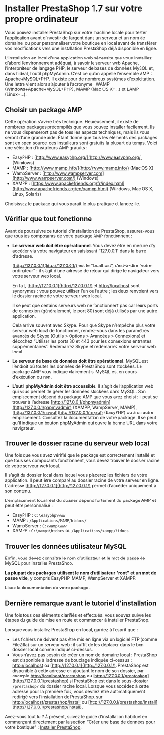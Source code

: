 # Installer PrestaShop 1.7 sur votre propre ordinateur

Vous pouvez installer PrestaShop sur votre machine locale pour tester l’application avant d’investir de l’argent dans un serveur et un nom de domaine, ou pour personnaliser votre boutique en local avant de transférer vos modifications vers une installation PrestaShop déjà disponible en ligne.

L’installation en local d’une application web nécessite que vous installiez d’abord l’environnement adéquat, à savoir le serveur web Apache, l’interpréteur de langage PHP, le serveur de bases de données MySQL et, dans l’idéal, l’outil phpMyAdmin. C’est ce qu’on appelle l’ensemble AMP : Apache+MySQL+PHP. Il existe pour de nombreux systèmes d’exploitation. Une lettre vient alors s’ajouter à l’acronyme : WAMP \(Windows+Apache+MySQL+PHP\), MAMP \(Mac OS X+...\) et LAMP \(Linux+...\).

## Choisir un package AMP <a id="InstallerPrestaShop1.7survotrepropreordinateur-ChoisirunpackageAMP"></a>

Cette opération s’avère très technique. Heureusement, il existe de nombreux packages précompilés que vous pouvez installer facilement. Ils ne vous dispenseront pas de tous les aspects techniques, mais ils vous seront d’une grande aide. Étant donné que tous les éléments des packages sont en open source, ces installeurs sont gratuits la plupart du temps. Voici une sélection d’installeurs AMP gratuits :

* EasyPHP : [http://www.easyphp.org/](http://www.easyphp.org/) \(Windows\)
* MAMP : [http://www.mamp.info/](http://www.mamp.info/) \(Mac OS X\)
* WampServer : [http://www.wampserver.com](http://www.wampserver.com/) \(Windows\)
* XAMPP : [https://www.apachefriends.org/fr/index.html](http://www.apachefriends.org/en/xampp.html) \(Windows, Mac OS X, Linux, Solaris\)

Choisissez le package qui vous paraît le plus pratique et lancez-le.

## Vérifier que tout fonctionne <a id="InstallerPrestaShop1.7survotrepropreordinateur-V&#xE9;rifierquetoutfonctionne"></a>

Avant de poursuivre ce tutoriel d’installation de PrestaShop, assurez-vous que tous les composants de votre package AMP fonctionnent :

* **Le serveur web doit être opérationnel**. Vous devez être en mesure d’y accéder via votre navigateur en saisissant “127.0.0.1” dans la barre d’adresse.

  [http://127.0.0.1](http://127.0.0.1/) est le “localhost”, c’est-à-dire “votre ordinateur” : il s’agit d’une adresse de retour qui dirige le navigateur vers votre serveur web local.

  En fait, [http://127.0.0.1](http://127.0.0.1/) et [http://localhost](http://localhost/) sont synonymes : vous pouvez utiliser l’un ou l’autre ; les deux renvoient vers le dossier racine de votre serveur web local.

  Il se peut que certains serveurs web ne fonctionnent pas car leurs ports de connexion \(généralement, le port 80\) sont déjà utilisés par une autre application.

  Cela arrive souvent avec Skype. Pour que Skype n’empêche plus votre serveur web local de fonctionner, rendez-vous dans les paramètres avancés de Skype \(Outils &gt; Options &gt; Avancées &gt; Connexions\) et décochez “Utiliser les ports 80 et 443 pour les connexions entrantes supplémentaires”. Redémarrez Skype et redémarrez votre serveur web local.

* **Le serveur de base de données doit être opérationnel**. MySQL est l’endroit où toutes les données de PrestaShop sont stockées. Le package AMP vous indique clairement si MySQL est en cours d’exécution ou non.
* **L’outil phpMyAdmin doit être accessible**. Il s’agit de l’application web qui vous permet de gérer les données stockées dans MySQL. Son emplacement dépend du package AMP que vous avez choisi : il peut se trouver à l’adresse [http://127.0.0.1/phpmyadmin](http://127.0.0.1/phpmyadmin) \(XAMPP, WampServer, MAMP\), [http://127.0.0.1/mysql](http://127.0.0.1/mysql) \(EasyPHP\) ou à un autre emplacement. Consultez la documentation de votre package. Il se peut qu’il indique un bouton phpMyAdmin qui ouvre la bonne URL dans votre navigateur.

## Trouver le dossier racine du serveur web local <a id="InstallerPrestaShop1.7survotrepropreordinateur-Trouverledossierracineduserveurweblocal"></a>

Une fois que vous avez vérifié que le package est correctement installé et que tous ses composants fonctionnent, vous devez trouver le dossier racine de votre serveur web local.

Il s’agit du dossier local dans lequel vous placerez les fichiers de votre application. Il peut être comparé au dossier racine de votre serveur en ligne. L’adresse [http://127.0.0.1](http://127.0.0.1/) permet d’accéder uniquement à son contenu.

L’emplacement local réel du dossier dépend fortement du package AMP et peut être personnalisé :

* EasyPHP : `C:\easyphp\www`
* MAMP : `/Applications/MAMP/htdocs/`
* WampServer : `C:\wamp\www`
* XAMPP : `C:\xampp\htdocs` ou `/Applications/xampp/htdocs`

## Trouver les données utilisateur MySQL <a id="InstallerPrestaShop1.7survotrepropreordinateur-Trouverlesdonn&#xE9;esutilisateurMySQL"></a>

Enfin, vous devez connaître le nom d’utilisateur et le mot de passe de MySQL pour installer PrestaShop.

**La plupart des packages utilisent le nom d’utilisateur "root" et un mot de passe vide**, y compris EasyPHP, MAMP, WampServer et XAMPP.

Lisez la documentation de votre package.

## Dernière remarque avant le tutoriel d’installation <a id="InstallerPrestaShop1.7survotrepropreordinateur-Derni&#xE8;reremarqueavantletutorield&#x2019;installation"></a>

Une fois tous ces éléments clarifiés et effectués, vous pouvez suivre les étapes du guide de mise en route et commencer à installer PrestaShop.

Lorsque vous installez PrestaShop en local, gardez à l’esprit que :

* Les fichiers ne doivent pas être mis en ligne via un logiciel FTP \(comme FileZilla\) sur un serveur web : il suffit de les déplacer dans le bon dossier local comme indiqué ci-dessus.
* Vous n’avez pas besoin de créer un nom de domaine local : PrestaShop est disponible à l’adresse de bouclage indiquée ci-dessus : [http://localhost](http://localhost/) ou [http://127.0.0.1](http://127.0.0.1/). PrestaShop est disponible à cette adresse en ajoutant le nom de son dossier, par exemple [http://localhost/prestashop](http://localhost/prestashop) ou [http://127.0.0.1/prestashop](http://127.0.0.1/prestashop) si PrestaShop est dans le sous-dossier `/prestashop/` du dossier racine local. Lorsque vous accédez à cette adresse pour la première fois, vous devriez être automatiquement redirigé vers l’installation de PrestaShop, sur [http://localhost/prestashop/install](http://localhost/prestashop/install) ou [http://127.0.0.1/prestashop/install](http://127.0.0.1/prestashop/install).

  
Avez-vous tout lu ? À présent, suivez le guide d’installation habituel en commençant directement par la section “Créer une base de données pour votre boutique” : [ ](installer-prestashop-1.7-sur-votre-propre-ordinateur.md)[Installer PrestaShop](installer-prestashop.md).

